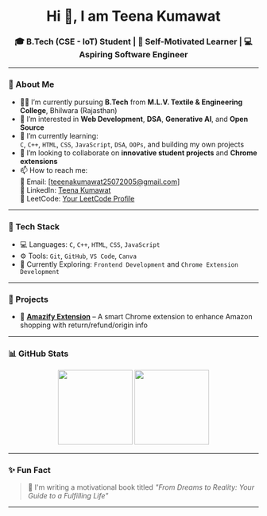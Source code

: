 <h1 align="center">Hi 🐤, I am Teena Kumawat</h1>
<h3 align="center">🎓 B.Tech (CSE - IoT) Student | 🌟 Self-Motivated Learner | 💻 Aspiring Software Engineer</h3>

---

### 👋 About Me

- 🧑‍🎓 I’m currently pursuing **B.Tech** from **M.L.V. Textile & Engineering College**, Bhilwara (Rajasthan)
- 👀 I’m interested in **Web Development**, **DSA**, **Generative AI**, and **Open Source**
- 🌱 I’m currently learning:  
  `C`, `C++`, `HTML`, `CSS`, `JavaScript`, `DSA`, `OOPs`, and building my own projects
- 💞️ I’m looking to collaborate on **innovative student projects** and **Chrome extensions**
- 📫 How to reach me:  
  📧 Email: [teeenakumawat25072005@gmail.com]  
  💼 LinkedIn: [Teena Kumawat](https://www.linkedin.com/in/teena-kumawat)  
  🧠 LeetCode: [Your LeetCode Profile](https://leetcode.com/yourusername)

---

### 🔧 Tech Stack

- 💻 Languages: `C`, `C++`, `HTML`, `CSS`, `JavaScript`
- ⚙️ Tools: `Git`, `GitHub`, `VS Code`, `Canva`
- 🚀 Currently Exploring: `Frontend Development` and `Chrome Extension Development`

---

### 🚀 Projects

- 🔗 **[Amazify Extension](https://github.com/Teenakumawat123/Amazify)** – A smart Chrome extension to enhance Amazon shopping with return/refund/origin info

---

### 📊 GitHub Stats

<p align="center">
  <img src="https://github-readme-stats.vercel.app/api?username=Teenakumawat123&show_icons=true&theme=radical" height="150" />
  <img src="https://github-readme-stats.vercel.app/api/top-langs/?username=Teenakumawat123&layout=compact&theme=radical" height="150"/>
</p>

---

### ✨ Fun Fact

> 🌟 I'm writing a motivational book titled *"From Dreams to Reality: Your Guide to a Fulfilling Life"*

---

<!---
Teenakumawat123/Teenakumawat123 is a ✨ special ✨ repository because its `README.md` (this file) appears on your GitHub profile.
You can click the Preview link to take a look at your changes.
--->
